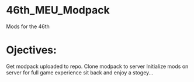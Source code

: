 # 46th_MEU_Modpack
Mods for the 46th

# Ojectives:
Get modpack uploaded to repo.
Clone modpack to server
Initialize mods on server for full game experience
sit back and enjoy a stogey...
